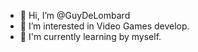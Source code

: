 - 👋 Hi, I’m @GuyDeLombard
- 👀 I’m interested in Video Games develop.
- 🌱 I'm currently learning by myself.

<!---

--->
